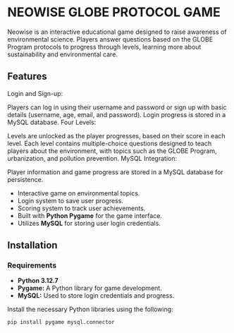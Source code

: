 # NEOWISE GLOBE PROTOCOL GAME

Neowise is an interactive educational game designed to raise awareness of environmental science. Players answer questions based on the GLOBE Program protocols to progress through levels, learning more about sustainability and environmental care.

## Features


Login and Sign-up:

Players can log in using their username and password or sign up with basic details (username, age, email, and password).
Login progress is stored in a MySQL database.
Four Levels:

Levels are unlocked as the player progresses, based on their score in each level.
Each level contains multiple-choice questions designed to teach players about the environment, with topics such as the GLOBE Program, urbanization, and pollution prevention.
MySQL Integration:

Player information and game progress are stored in a MySQL database for persistence.

- Interactive game on environmental topics.
- Login system to save user progress.
- Scoring system to track user achievements.
- Built with **Python Pygame** for the game interface.
- Utilizes **MySQL** for storing user login credentials.

## Installation

### Requirements

- **Python 3.12.7**
- **Pygame:** A Python library for game development.
- **MySQL:** Used to store login credentials and progress.

Install the necessary Python libraries using the following:

```bash
pip install pygame mysql.connector
